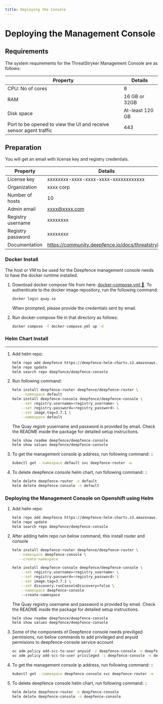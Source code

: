 ```yaml
---
title: Deploying the Console
---
```


# Deploying the Management Console


## Requirements


The system requirements for the ThreatStryker Management Console are as follows:

| Property                                                          | Details         |
|-------------------------------------------------------------------|-----------------|
| CPU: No of cores                                                  | 8               |
| RAM                                                               | 16 GB or 32GB   |
| Disk space                                                        | At-least 120 GB |
| Port to be opened to view the UI and receive sensor agent traffic | 443             |

## Preparation

You will get an email with license key and registry credentials.

| Property          | Details                                            |
|-------------------|----------------------------------------------------|
| License key       | xxxxxxxx-xxxx-xxxx-xxxx-xxxxxxxxxxxx               |
| Organization      | xxxx corp                                          |         
| Number of hosts   | 10                                                 |  
| Admin email       | xxxx@xxxx.com                                      | 
| Registry username | xxxxxxxx                                           |
| Registry password | xxxxxxxx                                           |
| Documentation     | https://community.deepfence.io/docs/threatstryker/ |


### Docker Install

The host or VM to be used for the Deepfence management console needs to have the docker runtime installed.

1. Download docker compose file from here: [docker-compose.yml 🔗](../files/3.7.1/docker-compose.yml). To authenticate to the docker image repository, run the following command:

   ```bash
   docker login quay.io
   ```

   When prompted, please provide the credentials sent by email.

2. Run docker-compose file in that directory as follows:

   ```bash
   docker compose -f docker-compose.yml up -d
   ```


### Helm Chart Install
---------------------------------------


1. Add helm repo:

   ```bash
   helm repo add deepfence https://deepfence-helm-charts.s3.amazonaws.com/enterprise
   helm repo update
   helm search repo deepfence/deepfence-console
   ```

2. Run following command:

   ```bash
   helm install deepfence-router deepfence/deepfence-router \
       --namespace default
   helm install deepfence-console deepfence/deepfence-console \
       --set registry.username=<registry_username> \
       --set registry.password=<registry_password> \
       --set image.tag=3.7.1 \
       --namespace default
   ```

   The Quay registr yusername and password is provided by email. Check the README inside the package for detailed setup instructions.

   ```bash
   helm show readme deepfence/deepfence-console
   helm show values deepfence/deepfence-console
   ```

3. To get the management console ip address, run following command: ::

   ```bash
   kubectl get --namespace default svc deepfence-router -w
   ```

4. To delete deepfence console helm chart, run following command: ::

   ```bash
   helm delete deepfence-router -n default
   helm delete deepfence-console -n default
   ```

### Deploying the Management Console on Openshift using Helm

1. Add helm repo:

   ```bash
   helm repo add deepfence https://deepfence-helm-charts.s3.amazonaws.com/enterprise
   helm repo update
   helm search repo deepfence/deepfence-console
   ```

2. After adding helm repo run below command, this install router and console

   ```bash
   helm install deepfence-router deepfence/deepfence-router \
      --namespace deepfence-console \
      --create-namespace 

   helm install deepfence-console deepfence/deepfence-console \
       --set registry.username=<registry_username> \
       --set registry.password=<registry_password> \
       --set image.tag=3.7.1 \
       --set discovery.runConsoleDiscovery=false \
       --namespace deepfence-console
       --create-namespace 
   ```

   The Quay registry username and password is provided by email. Check the README inside the package for detailed setup instructions.

   ```bash
   helm show readme deepfence/deepfence-console
   helm show values deepfence/deepfence-console
   ```

3. Some of the components of Deepfence console needs previliged permisions, run below commands to add privileged and anyuid permisions to deepfence-console service account

   ```bash 
   oc adm policy add-scc-to-user anyuid -z deepfence-console -n deepfence-console
   oc adm policy add-scc-to-user privileged -z deepfence-console -n deepfence-console
   ```

4. To get the management console ip address, run following command: ::

   ```bash
   kubectl get --namespace deepfence-console svc deepfence-router -w
   ```

4. To delete deepfence console helm chart, run following command: ::

   ```bash
   helm delete deepfence-router -n deepfence-console
   helm delete deepfence-console -n deepfence-console
   ```